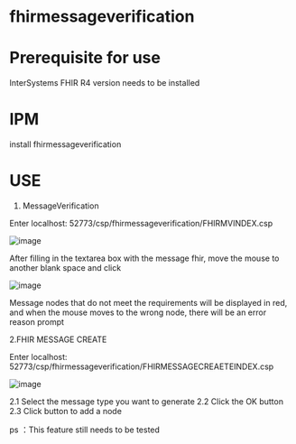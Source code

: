 # fhirmessageverification

# Prerequisite for use

  InterSystems FHIR R4 version needs to be installed

# IPM

  install fhirmessageverification
# USE

  1. MessageVerification

 Enter localhost: 52773/csp/fhirmessageverification/FHIRMVINDEX.csp
 
 ![image](https://github.com/cangjiujiu/fhirmessageverification/assets/124135718/0d410ced-9574-4f33-9d1c-ef97dfd6ca82)

After filling in the textarea box with the message fhir, move the mouse to another blank space and click

![image](https://github.com/cangjiujiu/fhirmessageverification/assets/124135718/19b279ba-798a-4738-ac4c-df01c997c6ce)

Message nodes that do not meet the requirements will be displayed in red, and when the mouse moves to the wrong node, there will be an error reason prompt

 2.FHIR MESSAGE CREATE

 Enter localhost: 52773/csp/fhirmessageverification/FHIRMESSAGECREAETEINDEX.csp

 ![image](https://github.com/cangjiujiu/fhirmessageverification/assets/124135718/cf6bda5e-a3c9-4017-87ba-f663981cbc9a)

 2.1 Select the message type you want to generate
 2.2 Click the OK button
 2.3 Click button  to add a node

 ps ：This feature still needs to be tested
 

  
